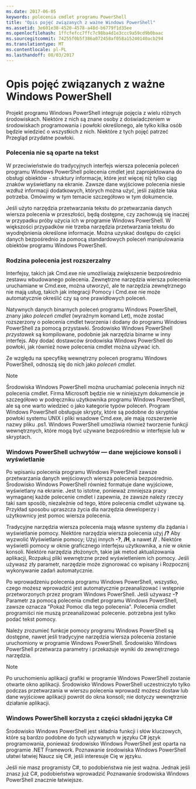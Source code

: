 ```yaml
---
ms.date: 2017-06-05
keywords: polecenia cmdlet programu PowerShell
title: "Opis pojęć związanych z ważne Windows PowerShell"
ms.assetid: 3e601e38-4520-4578-a48d-b6779f1d35ee
ms.openlocfilehash: 1ffcfefcc7ffc7c98ba4d1e3ccc9a59cd9b0baac
ms.sourcegitcommit: 74255f0b5f386a072458af058a15240140acb294
ms.translationtype: MT
ms.contentlocale: pl-PL
ms.lasthandoff: 08/03/2017
---
```

# <a name="understanding-important-windows-powershell-concepts"></a>Opis pojęć związanych z ważne Windows PowerShell
Projekt programu Windows PowerShell integruje pojęcia z wielu różnych środowiskach. Niektóre z nich są znane osoby z doświadczeniem w środowiskach programowania i powłoki określonego, ale tylko kilka osób będzie wiedzieć o wszystkich z nich. Niektóre z tych pojęć patrzeć Przegląd przydatne powłoki.

### <a name="commands-are-not-text-based"></a>Polecenia nie są oparte na tekst
W przeciwieństwie do tradycyjnych interfejs wiersza polecenia poleceń programu Windows PowerShell polecenia cmdlet jest zaprojektowana do obsługi obiektów - struktury informacje, które jest więcej niż tylko ciąg znaków wyświetlany na ekranie. Zawsze dane wyjściowe polecenia niesie wzdłuż informacji dodatkowych, których można użyć, jeśli zajdzie taka potrzeba. Omówimy w tym temacie szczegółowo w tym dokumencie.

Jeśli użyto narzędzia przetwarzania tekstu do przetwarzania danych wiersza polecenia w przeszłości, będą dostępne, czy zachowują się inaczej w przypadku próby użycia ich w programie Windows PowerShell. W większości przypadków nie trzeba narzędzia przetwarzania tekstu do wyodrębnienia określone informacje. Można uzyskać dostępu do części danych bezpośrednio za pomocą standardowych poleceń manipulowania obiektów programu Windows PowerShell.

### <a name="the-command-family-is-extensible"></a>Rodzina polecenia jest rozszerzalny
Interfejsy, takich jak Cmd.exe nie umożliwiają zwiększenie bezpośrednio zestawu wbudowanego polecenia. Zewnętrzne narzędzia wiersza polecenia uruchamiane w Cmd.exe, można utworzyć, ale te narzędzia zewnętrznego nie mają usług, takich jak integracji Pomocy i Cmd.exe nie może automatycznie określić czy są one prawidłowych poleceń.

Natywnych danych binarnych poleceń programu Windows PowerShell, znany jako *poleceń cmdlet* (wyraźnym komand Let), może zostać rozszerzony o polecenia cmdlet tworzenia i dodany do programu Windows PowerShell za pomocą przystawki. Środowisko Windows PowerShell *przystawek* są kompilowane, podobnie jak narzędzia binarne w inny interfejs. Aby dodać dostawców środowiska Windows PowerShell do powłoki, jak również nowe polecenia cmdlet można używać ich.

Ze względu na specyfikę wewnętrzny poleceń programu Windows PowerShell, odnoszą się do nich jako *poleceń cmdlet*.

> [!NOTE]
> Środowiska Windows PowerShell można uruchamiać polecenia innych niż polecenia cmdlet. Firma Microsoft będzie nie w niniejszym dokumencie je szczegółowo w podręczniku użytkownika programu Windows PowerShell, ale są one warto wiedzieć o jako kategorie typów poleceń. Program Windows PowerShell obsługuje skrypty, które są podobne do skryptów powłoki systemu UNIX i pliki wsadowe Cmd.exe, ale mają rozszerzenie nazwy pliku .ps1. Windows PowerShell umożliwia również tworzenie funkcji wewnętrznych, które mogą być używane bezpośrednio w interfejsie lub w skryptach.

### <a name="windows-powershell-handles-console-input-and-display"></a>Windows PowerShell uchwytów — dane wejściowe konsoli i wyświetlanie
Po wpisaniu polecenia programu Windows PowerShell zawsze przetwarzania danych wejściowych wiersza polecenia bezpośrednio. Środowisko Windows PowerShell również formatuje dane wyjściowe, wyświetlany na ekranie. Jest to istotne, ponieważ zmniejsza pracy wymaganej każde polecenie cmdlet i zapewnia, że zawsze należy rzeczy taki sam sposób, niezależnie od tego, które polecenia cmdlet używane są. Przykład sposobu upraszcza życia dla narzędzia deweloperzy i użytkownicy jest pomoc wiersza polecenia.

Tradycyjne narzędzia wiersza polecenia mają własne systemy dla żądania i wyświetlanie pomocy. Niektóre narzędzia wiersza polecenia użyj **/?** Aby wyzwolić Wyświetlanie pomocy; Użyj innych **-?**, **/H**, a nawet  **//** . Niektóre wyświetli pomocy w oknie graficznego interfejsu użytkownika, a nie w oknie konsoli. Niektóre narzędzia złożonych, takie jak metod aktualizowania aplikacji, Rozpakuj pliki wewnętrzne przed wyświetleniem ich pomocy. Jeśli używasz zły parametr, narzędzie może zignorować co wpisany i Rozpocznij wykonywanie zadań automatycznie.

Po wprowadzeniu polecenia programu Windows PowerShell, wszystko, czego możesz wprowadzić jest automatycznie przeanalizować i wstępnie przetworzonych przez program Windows PowerShell. Jeśli używasz **-?** Parametr za pomocą polecenia cmdlet programu Windows PowerShell, zawsze oznacza "Pokaż Pomoc dla tego polecenia". Polecenia cmdlet programiści nie muszą przeanalizować polecenie. potrzebna jest tylko podać tekst pomocy.

Należy zrozumieć funkcje pomocy programu Windows PowerShell są dostępne, nawet jeśli tradycyjne narzędzia wiersza polecenia zostanie uruchomiony w programie Windows PowerShell. Środowisko Windows PowerShell przetwarza parametry i przekazuje wyniki do zewnętrznego narzędzia.

> [!NOTE]
> Po uruchomieniu aplikacji grafiki w programie Windows PowerShell zostanie otwarte okno aplikacji. Środowisko Windows PowerShell uczestniczyło tylko podczas przetwarzania w wierszu polecenia wprowadź możesz dostaw lub dane wyjściowe aplikacji powrót do okna konsoli; nie dotyczy wewnętrznie działanie aplikacji.

### <a name="windows-powershell-uses-some-c-syntax"></a>Windows PowerShell korzysta z części składni języka C#
Środowisko Windows PowerShell jest składnia funkcji i słów kluczowych, które są bardzo podobne do tych używanych w języku C# język programowania, ponieważ środowisko Windows PowerShell jest oparta na programie .NET Framework. Poznawanie środowiska Windows PowerShell ułatwi łatwiej Naucz się C#, jeśli interesuje Cię w języku.

Jeśli nie masz programisty C#, to podobieństwa nie jest ważna. Jednak jeśli znasz już C#, podobieństwa wprowadzić Poznawanie środowiska Windows PowerShell znacznie łatwiejsze.

